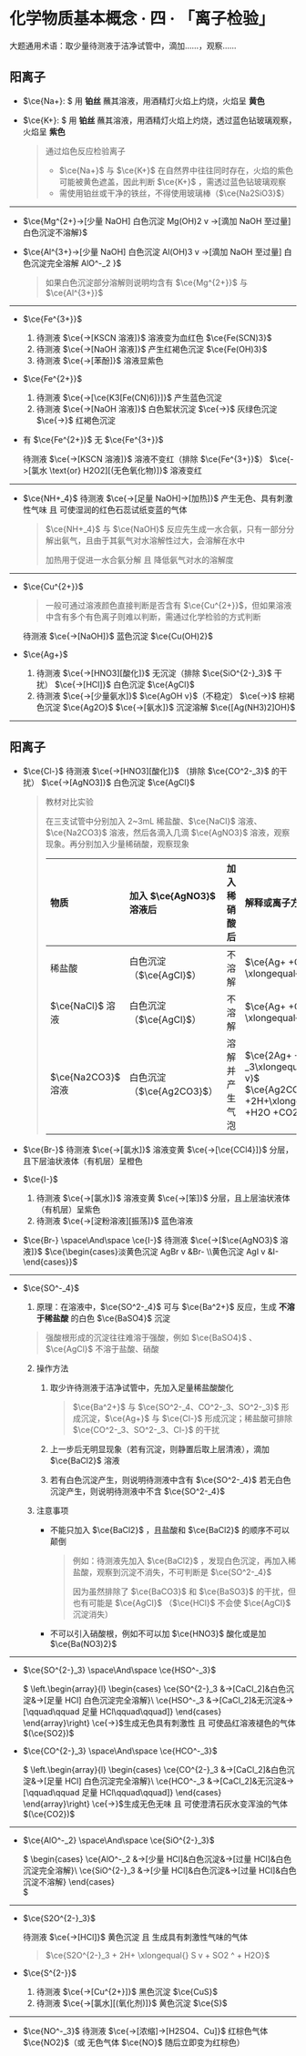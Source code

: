 # 化学物质基本概念 · 四 · 「离子检验」

大题通用术语：取少量待测液于洁净试管中，滴加……，观察……

## 阳离子

- $\ce{Na+}: $ 用 **铂丝** 蘸其溶液，用酒精灯火焰上灼烧，火焰呈 **黄色**

- $\ce{K+}: $ 用 **铂丝** 蘸其溶液，用酒精灯火焰上灼烧，透过蓝色钻玻璃观察，火焰呈 **紫色**

  > 通过焰色反应检验离子
  >
  > - $\ce{Na+}$ 与 $\ce{K+}$ 在自然界中往往同时存在，火焰的紫色可能被黄色遮盖，因此判断 $\ce{K+}$ ，需透过蓝色钻玻璃观察
  > - 需使用铂丝或干净的铁丝，不得使用玻璃棒（$\ce{Na2SiO3}$）

---

- $\ce{Mg^{2+}->[少量 NaOH] 白色沉淀 Mg(OH)2  v ->[滴加 NaOH 至过量] 白色沉淀不溶解}$

- $\ce{Al^{3+}->[少量 NaOH] 白色沉淀 Al(OH)3  v ->[滴加 NaOH 至过量] 白色沉淀完全溶解 AlO^-_2 }$

  > 如果白色沉淀部分溶解则说明均含有 $\ce{Mg^{2+}}$ 与 $\ce{Al^{3+}}$ 

---

- $\ce{Fe^{3+}}$
  
  1. 待测液 $\ce{->[KSCN 溶液]}$ 溶液变为血红色 $\ce{Fe(SCN)3}$
  2. 待测液 $\ce{->[NaOH 溶液]}$ 产生红褐色沉淀 $\ce{Fe(OH)3}$
  3. 待测液 $\ce{->[苯酚]}$ 溶液显紫色
  
- $\ce{Fe^{2+}}$

  1. 待测液 $\ce{->[\ce{K3[Fe(CN)6]}]}$ 产生蓝色沉淀
  2. 待测液 $\ce{->[NaOH 溶液]}$ 白色絮状沉淀 $\ce{->}$ 灰绿色沉淀 $\ce{->}$ 红褐色沉淀
  
- 有 $\ce{Fe^{2+}}$ 无 $\ce{Fe^{3+}}$

  待测液 $\ce{->[KSCN 溶液]}$ 溶液不变红（排除 $\ce{Fe^{3+}}$） $\ce{->[氯水 \text{or} H2O2][(无色氧化物)]}$ 溶液变红
  
---

- $\ce{NH+_4}$
  待测液 $\ce{->[足量 NaOH]->[加热]}$ 产生无色、具有刺激性气味 且 可使湿润的红色石蕊试纸变蓝的气体 
  
  > $\ce{NH+_4}$ 与 $\ce{NaOH}$ 反应先生成一水合氨，只有一部分分解出氨气，且由于其氨气对水溶解性过大，会溶解在水中
  >
  > 加热用于促进一水合氨分解 且 降低氨气对水的溶解度

---

- $\ce{Cu^{2+}}$
  > 一般可通过溶液颜色直接判断是否含有 $\ce{Cu^{2+}}$，但如果溶液中含有多个有色离子则难以判断，需通过化学检验的方式判断
  
  待测液 $\ce{->[NaOH]}$ 蓝色沉淀 $\ce{Cu(OH)2}$

- $\ce{Ag+}$
  
  1. 待测液 $\ce{->[HNO3][酸化]}$ 无沉淀（排除 $\ce{SiO^{2-}_3}$ 干扰） $\ce{->[HCl]}$ 白色沉淀 $\ce{AgCl}$
  2. 待测液 $\ce{->[少量氨水]}$ $\ce{AgOH v}$（不稳定） $\ce{->}$ 棕褐色沉淀 $\ce{Ag2O}$ $\ce{->[氨水]}$ 沉淀溶解 $\ce{[Ag(NH3)2]OH}$

---

## 阳离子

- $\ce{Cl-}$
  待测液 $\ce{->[HNO3][酸化]}$ （排除 $\ce{CO^2-_3}$ 的干扰） $\ce{->[AgNO3]}$ 白色沉淀 $\ce{AgCl}$
  
  > 教材对比实验
  >
  > 在三支试管中分别加入 2~3mL 稀盐酸、$\ce{NaCl}$ 溶液、$\ce{Na2CO3}$ 溶液，然后各滴入几滴 $\ce{AgNO3}$ 溶液，观察现象。再分别加入少量稀硝酸，观察现象
  >
  > | 物质               | 加入 $\ce{AgNO3}$ 溶液后  | 加入稀硝酸后   | 解释或离子方程式                                             |
  > | :----------------- | :------------------------ | :------------- | :----------------------------------------------------------- |
  > | 稀盐酸             | 白色沉淀（$\ce{AgCl}$）   | 不溶解         | $\ce{Ag+ +Cl- \xlongequal{}AgCl v}$                          |
  > | $\ce{NaCl}$ 溶液   | 白色沉淀（$\ce{AgCl}$）   | 不溶解         | $\ce{Ag+ +Cl- \xlongequal{}AgCl v}$                          |
  > | $\ce{Na2CO3}$ 溶液 | 白色沉淀（$\ce{Ag2CO3}$） | 溶解并产生气泡 | $\ce{2Ag+ +CO^2-_3\xlongequal{}Ag2CO3 v}$<br>$\ce{Ag2CO3 +2H+\xlongequal{}2Ag+ +H2O +CO2 ^}$ |

- $\ce{Br-}$
  待测液 $\ce{->[氯水]}$ 溶液变黄 $\ce{->[\ce{CCl4}]}$ 分层，且下层油状液体（有机层）呈橙色

- $\ce{I-}$
  1. 待测液 $\ce{->[氯水]}$ 溶液变黄 $\ce{->[笨]}$ 分层，且上层油状液体（有机层）呈紫色
  2. 待测液 $\ce{->[淀粉溶液][振荡]}$ 蓝色溶液 

- $\ce{Br-} \space\And\space \ce{I-}$ 
  待测液 $\ce{->[$\ce{AgNO3}$ 溶液]}$ $\ce{\begin{cases}淡黄色沉淀 AgBr v &Br- \\黄色沉淀 AgI v &I- \end{cases}}$

---

- $\ce{SO^-_4}$
  1. 原理：在溶液中，$\ce{SO^2-_4}$ 可与 $\ce{Ba^2+}$ 反应，生成 **不溶于稀盐酸** 的白色 $\ce{BaSO4}$ 沉淀

   > 强酸根形成的沉淀往往难溶于强酸，例如 $\ce{BaSO4}$ 、 $\ce{AgCl}$ 不溶于盐酸、硝酸

  2. 操作方法

     1. 取少许待测液于洁净试管中，先加入足量稀盐酸酸化

        > $\ce{Ba^2+}$ 与 $\ce{SO^2-_4、CO^2-_3、SO^2-_3}$ 形成沉淀，$\ce{Ag+}$ 与 $\ce{Cl-}$ 形成沉淀；稀盐酸可排除 $\ce{CO^2-_3、SO^2-_3、Cl-}$ 的干扰

     2. 上一步后无明显现象（若有沉淀，则静置后取上层清液），滴加 $\ce{BaCl2}$ 溶液

     3. 若有白色沉淀产生，则说明待测液中含有 $\ce{SO^2-_4}$ 
     若无白色沉淀产生，则说明待测液中不含 $\ce{SO^2-_4}$ 
     
  3. 注意事项
  
     - 不能只加入 $\ce{BaCl2}$ ，且盐酸和 $\ce{BaCl2}$ 的顺序不可以颠倒
  
       > 例如：待测液先加入 $\ce{BaCl2}$ ，发现白色沉淀，再加入稀盐酸，观察到沉淀不消失，不可判断是 $\ce{SO^2-_4}$ 
       >
       > 因为虽然排除了 $\ce{BaCO3}$ 和 $\ce{BaSO3}$ 的干扰，但也有可能是 $\ce{AgCl}$ （$\ce{HCl}$ 不会使 $\ce{AgCl}$ 沉淀消失）
  
     - 不可以引入硝酸根，例如不可以加 $\ce{HNO3}$ 酸化或是加 $\ce{Ba(NO3)2}$ 

---

- $\ce{SO^{2-}_3} \space\And\space \ce{HSO^-_3}$ 

  $
  \left.\begin{array}{l}
  \begin{cases}
  \ce{SO^{2-}_3 &->[CaCl_2]&白色沉淀&->[足量 HCl] 白色沉淀完全溶解}\\
  \ce{HSO^-_3 &->[CaCl_2]&无沉淀&->[\qquad\qquad 足量 HCl\qquad\qquad]}
  \end{cases}\
  \end{array}\right\}
  \ce{->}$生成无色具有刺激性 且 可使品红溶液褪色的气体 $(\ce{SO2})$

- $\ce{CO^{2-}_3} \space\And\space \ce{HCO^-_3}$ 

  $
  \left.\begin{array}{l}
  \begin{cases}
  \ce{CO^{2-}_3 &->[CaCl_2]&白色沉淀&->[足量 HCl] 白色沉淀完全溶解}\\
  \ce{HCO^-_3 &->[CaCl_2]&无沉淀&->[\qquad\qquad 足量 HCl\qquad\qquad]}
  \end{cases}\
  \end{array}\right\}
  \ce{->}$生成无色无味 且 可使澄清石灰水变浑浊的气体 $(\ce{CO2})$

---

- $\ce{AlO^-_2} \space\And\space \ce{SiO^{2-}_3}$ 

  $
  \begin{cases}
  \ce{AlO^-_2 &->[少量 HCl]&白色沉淀&->[过量 HCl]&白色沉淀完全溶解}\\
  \ce{SiO^{2-}_3 &->[少量 HCl]&白色沉淀&->[过量 HCl]&白色沉淀不溶解}
  \end{cases}\
  $

---

- $\ce{S2O^{2-}_3}$
  
  待测液 $\ce{->[HCl]}$ 黄色沉淀 且 生成具有刺激性气味的气体
  
  > $\ce{S2O^{2-}_3 + 2H+ \xlongequal{} S v + SO2 ^ + H2O}$
  
- $\ce{S^{2-}}$
  1. 待测液 $\ce{->[Cu^{2+}]}$ 黑色沉淀 $\ce{CuS}$
  2. 待测液 $\ce{->[氯水][(氧化剂)]}$ 黄色沉淀 $\ce{S}$

---

- $\ce{NO^-_3}$
  待测液 $\ce{->[浓缩]->[H2SO4、Cu]}$ 红棕色气体 $\ce{NO2}$（或 无色气体 $\ce{NO}$ 随后立即变为红棕色）

